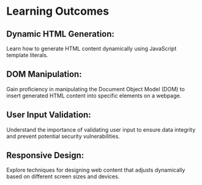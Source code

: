 # Learning Outcomes

## Dynamic HTML Generation: 
Learn how to generate HTML content dynamically using JavaScript template literals.

## DOM Manipulation: 
Gain proficiency in manipulating the Document Object Model (DOM) to insert generated HTML content into specific elements on a webpage.

## User Input Validation: 
Understand the importance of validating user input to ensure data integrity and prevent potential security vulnerabilities.

## Responsive Design: 
Explore techniques for designing web content that adjusts dynamically based on different screen sizes and devices.
